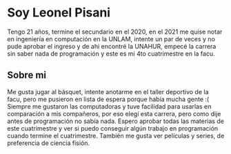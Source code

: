 # Soy Leonel Pisani

Tengo 21 años, termine el secundario en el 2020, en el 2021 me quise notar en ingeniería en computación en la UNLAM, intente un par de veces y no pude aprobar el ingreso y de ahi encontré la UNAHUR, empecé la carrera sin saber nada de programación y este es mi 4to cuatrimestre en la facu.


## Sobre mi
Me gusta jugar al básquet, intente anotarme en el taller deportivo de la facu, pero me pusieron en lista de espera porque había mucha gente :(
Siempre me gustaron las computadoras y tuve facilidad para usarlas en comparación a mis compañeros, por eso elegí esta carrera, pero como dije antes de programación no sabía nada.
Espero aprobar todas las materias de este cuatrimestre y ver si puedo conseguir algún trabajo en programación cuando termine el cuatrimestre.
También me gusta ver películas y series, de preferencia de ciencia fisión.

